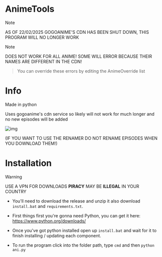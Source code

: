 # AnimeTools

>[!NOTE]
>AS OF 22/02/2025 GOGOANIME'S CDN HAS BEEN SHUT DOWN, THIS PROGRAM WILL NO LONGER WORK


> [!NOTE]
> DOES NOT WORK FOR ALL ANIME! SOME WILL ERROR BECAUSE THEIR NAMES ARE DIFFERENT IN THE CDN!

>
> You can override these errors by editing the AnimeOverride list

# Info

Made in python

Uses gogoanime's cdn service so likely will not work for much longer and no new episodes will be added

![img](https://github.com/user-attachments/assets/b981e271-e3c9-4021-a464-96096ed7c4f7)

(IF YOU WANT TO USE THE RENAMER DO NOT RENAME EPISODES WHEN YOU DOWNLOAD THEM!)

# Installation
>[!WARNING]
>USE A VPN FOR DOWNLOADS **PIRACY** MAY BE **ILLEGAL** IN YOUR COUNTRY

- You'll need to download the release and unzip it also download `install.bat` and `requirements.txt`.

- First things first you're gonna need Python, you can get it here: https://www.python.org/downloads/

- Once you've got python installed open up `install.bat` and wait for it to finish installing / updating each component.

- To run the program click into the folder path, type `cmd` and then `python ani.py`
